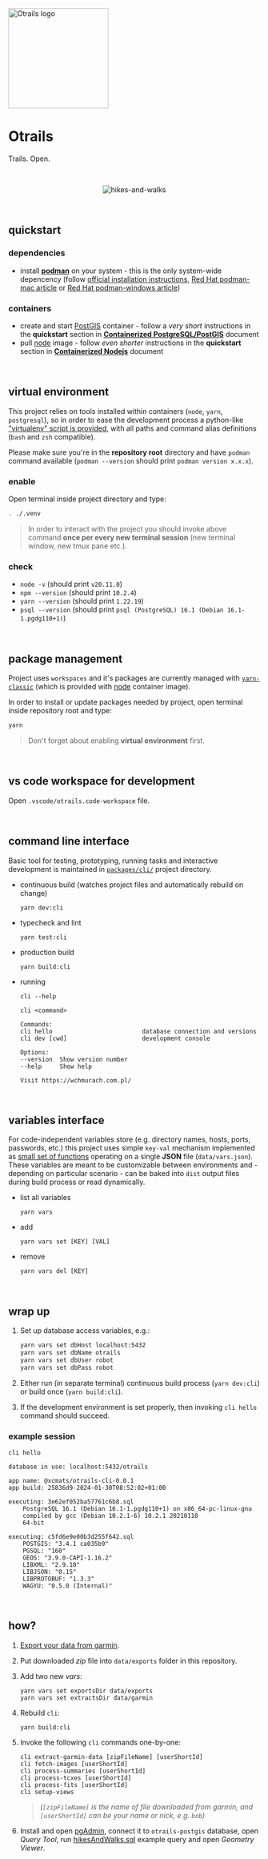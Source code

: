 <img width="200" alt="Otrails logo" src="./doc/otrails.svg" />

# Otrails

Trails. Open.

<br />

<p align="center">
    <img src="./doc/hikesAndWalks.jpg" alt="hikes-and-walks" />
</p>

<br />




## quickstart

### dependencies

* install **[podman](https://podman.io/)** on your system - this is the only
    system-wide depencency (follow
    [official installation instructions](https://podman.io/docs/installation),
    [Red Hat podman-mac article](https://www.redhat.com/sysadmin/run-containers-mac-podman)
    or [Red Hat podman-windows article](https://www.redhat.com/sysadmin/run-podman-windows))

### containers

* create and start [PostGIS](https://hub.docker.com/r/postgis/postgis)
    container - follow a _very short_ instructions in the **quickstart** section in
    [**Containerized PostgreSQL/PostGIS**](./doc/postgres.md) document
* pull [node](https://hub.docker.com/_/node) image - follow
    _even shorter_ instructions in the **quickstart** section in
    [**Containerized Nodejs**](./doc/nodejs.md) document

<br />




## virtual environment

This project relies on tools installed within containers (`node`, `yarn`,
`postgresql`), so in order to ease the development process a python-like
["virtualenv" script is provided](./.venv), with all paths and command
alias definitions (`bash` and `zsh` compatible).

Please make sure you're in the **repository root** directory and have `podman`
command available (`podman --version` should print `podman version x.x.x`).

### enable

Open terminal inside project directory and type:

```bash
. ./.venv
```

> In order to interact with the project you should invoke above command **once
> per every new terminal session** (new terminal window, new tmux pane etc.).

### check

* `node -v` (should print `v20.11.0`)
* `npm --version` (should print `10.2.4`)
* `yarn --version` (should print `1.22.19`)
* `psql --version` (should print
    `psql (PostgreSQL) 16.1 (Debian 16.1-1.pgdg110+1)`)

<br />




## package management

Project uses `workspaces` and it's packages are currently managed with
[`yarn-classic`](https://classic.yarnpkg.com/en/docs) (which is provided
with [node](https://hub.docker.com/_/node) container image).

In order to install or update packages needed by project, open terminal
inside repository root and type:

```bash
yarn
```

> Don't forget about enabling **virtual environment** first.

<br />




## vs code workspace for development

Open `.vscode/otrails.code-workspace` file.

<br />




## command line interface

Basic tool for testing, prototyping, running tasks and interactive development
is maintained in [`packages/cli/`](./packages/cli/) project directory.

* continuous build (watches project files and automatically rebuild on change)
    ```
    yarn dev:cli
    ```
* typecheck and lint
    ```
    yarn test:cli
    ```
* production build
    ```
    yarn build:cli
    ```
* running
    ```
    cli --help
    ```
    ```
    cli <command>

    Commands:
    cli hello                         database connection and versions
    cli dev [cwd]                     development console

    Options:
    --version  Show version number
    --help     Show help

    Visit https://wchmurach.com.pl/
    ```

<br />




## variables interface

For code-independent variables store (e.g. directory names, hosts, ports,
passwords, etc.) this project uses simple `key-val` mechanism implemented as
[small set of functions](./packages/common/scripts/vars.js) operating on
a single **JSON** file (`data/vars.json`). These variables are meant to be
customizable between environments and - depending on particular scenario - can
be baked into `dist` output files during build process or read dynamically.

* list all variables
    ```
    yarn vars
    ```
* add
    ```
    yarn vars set [KEY] [VAL]
    ```
* remove
    ```
    yarn vars del [KEY]
    ```

<br />




## wrap up

1) Set up database access variables, e.g.:

    ```bash
    yarn vars set dbHost localhost:5432
    yarn vars set dbName otrails
    yarn vars set dbUser robot
    yarn vars set dbPass robot
    ```

2) Either run (in separate terminal) continuous build process (`yarn dev:cli`)
    or build once (`yarn build:cli`).

3) If the development environment is set properly, then invoking `cli hello`
    command should succeed.

### example session

```
cli hello
```
```
database in use: localhost:5432/otrails

app name: @xcmats/otrails-cli-0.0.1
app build: 25836d9-2024-01-30T08:52:02+01:00

executing: 3e62ef052ba57761c6b8.sql
    PostgreSQL 16.1 (Debian 16.1-1.pgdg110+1) on x86_64-pc-linux-gnu
    compiled by gcc (Debian 10.2.1-6) 10.2.1 20210110
    64-bit

executing: c5fd6e9e00b3d255f642.sql
    POSTGIS: "3.4.1 ca035b9"
    PGSQL: "160"
    GEOS: "3.9.0-CAPI-1.16.2"
    LIBXML: "2.9.10"
    LIBJSON: "0.15"
    LIBPROTOBUF: "1.3.3"
    WAGYU: "0.5.0 (Internal)"
```

<br />




## how?

1) [Export your data from garmin](https://www.garmin.com/en-US/account/datamanagement/exportdata/).

2) Put downloaded _zip_ file into `data/exports` folder in this repository.

3) Add two new _vars_:
    ```
    yarn vars set exportsDir data/exports
    yarn vars set extractsDir data/garmin
    ```

4) Rebuild `cli`:
    ```
    yarn build:cli
    ```

5) Invoke the following `cli` commands one-by-one:
    ```
    cli extract-garmin-data [zipFileName] [userShortId]
    cli fetch-images [userShortId]
    cli process-summaries [userShortId]
    cli process-tcxes [userShortId]
    cli process-fits [userShortId]
    cli setup-views
    ```
    > _(`[zipFileName]` is the name of file downloaded from garmin,_
    > _and `[userShortId]` can be your name or nick, e.g. `bob`)_

6) Install and open [pgAdmin](https://www.pgadmin.org/), connect it to
    `otrails-postgis` database, open _Query Tool_, run
    [hikesAndWalks.sql](./doc/hikesAndWalks.sql) example query and open
    _Geometry Viewer_.
